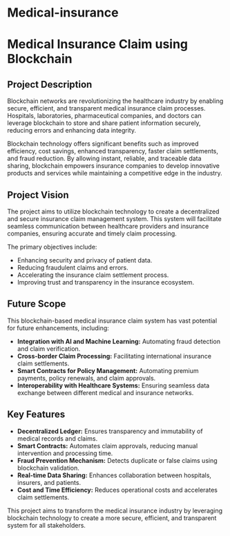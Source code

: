 # Medical-insurance
# Medical Insurance Claim using Blockchain

## Project Description
Blockchain networks are revolutionizing the healthcare industry by enabling secure, efficient, and transparent medical insurance claim processes. Hospitals, laboratories, pharmaceutical companies, and doctors can leverage blockchain to store and share patient information securely, reducing errors and enhancing data integrity.

Blockchain technology offers significant benefits such as improved efficiency, cost savings, enhanced transparency, faster claim settlements, and fraud reduction. By allowing instant, reliable, and traceable data sharing, blockchain empowers insurance companies to develop innovative products and services while maintaining a competitive edge in the industry.

## Project Vision
The project aims to utilize blockchain technology to create a decentralized and secure insurance claim management system. This system will facilitate seamless communication between healthcare providers and insurance companies, ensuring accurate and timely claim processing.

The primary objectives include:
- Enhancing security and privacy of patient data.
- Reducing fraudulent claims and errors.
- Accelerating the insurance claim settlement process.
- Improving trust and transparency in the insurance ecosystem.

## Future Scope
This blockchain-based medical insurance claim system has vast potential for future enhancements, including:
- **Integration with AI and Machine Learning:** Automating fraud detection and claim verification.
- **Cross-border Claim Processing:** Facilitating international insurance claim settlements.
- **Smart Contracts for Policy Management:** Automating premium payments, policy renewals, and claim approvals.
- **Interoperability with Healthcare Systems:** Ensuring seamless data exchange between different medical and insurance networks.

## Key Features
- **Decentralized Ledger:** Ensures transparency and immutability of medical records and claims.
- **Smart Contracts:** Automates claim approvals, reducing manual intervention and processing time.
- **Fraud Prevention Mechanism:** Detects duplicate or false claims using blockchain validation.
- **Real-time Data Sharing:** Enhances collaboration between hospitals, insurers, and patients.
- **Cost and Time Efficiency:** Reduces operational costs and accelerates claim settlements.

This project aims to transform the medical insurance industry by leveraging blockchain technology to create a more secure, efficient, and transparent system for all stakeholders.

